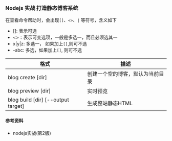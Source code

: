 ### Nodejs 实战  打造静态博客系统


在查看命令帮助时，会出现`[]`、`<>`、`|` 等符号，含义如下

-  []: 表示可选
-  <>：表示可变选项，一般是多选一，而且必须选其一
-  x|y|z: 多选一， 如果加上`[]`,则可不选
-  -abc: 多选，如果加上`[]`, 则可不选


| 格式                               | 描述                             |
| ---------------------------------- | -------------------------------- |
| blog create [dir]                  | 创建一个空的博客，默认为当前目录 |
| blog preview [dir]                 | 实时预览                         |
| blog build [dir] [--output target] | 生成整站静态HTML                 |




#### 参考资料

- nodejs实战(第2版)
